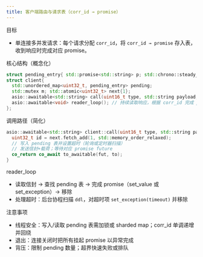 ```yaml
---
title: 客户端路由与请求表（corr_id → promise）
---
```


目标
- 单连接多并发请求：每个请求分配 `corr_id`，将 `corr_id → promise` 存入表，收到响应时完成对应 promise。

核心结构（概念化）
```cpp
struct pending_entry{ std::promise<std::string> p; std::chrono::steady_clock::time_point ddl; };
struct client{
  std::unordered_map<uint32_t, pending_entry> pending;
  std::mutex m; std::atomic<uint32_t> next{1};
  asio::awaitable<std::string> call(uint16_t type, std::string payload, std::chrono::milliseconds to);
  asio::awaitable<void> reader_loop(); // 持续读取响应，根据 corr_id 完成 promise
};
```

调用路径（简化）
```cpp
asio::awaitable<std::string> client::call(uint16_t type, std::string payload, std::chrono::milliseconds to){
  uint32_t id = next.fetch_add(1, std::memory_order_relaxed);
  // 写入 pending 表并设置超时（轮询或定时器扫描）
  // 发送信封+载荷；等待对应 promise future
  co_return co_await to_awaitable(fut, to);
}
```

reader_loop
- 读取信封 → 查找 pending 表 → 完成 promise（set_value 或 set_exception）→ 移除
- 处理超时：后台协程扫描 `ddl`，对超时项 `set_exception(timeout)` 并移除

注意事项
- 线程安全：写入/读取 pending 表需加锁或 sharded map；corr_id 单调递增并回绕
- 退出：连接关闭时把所有挂起 promise 以异常完成
- 背压：限制 pending 数量；超界快速失败或排队
